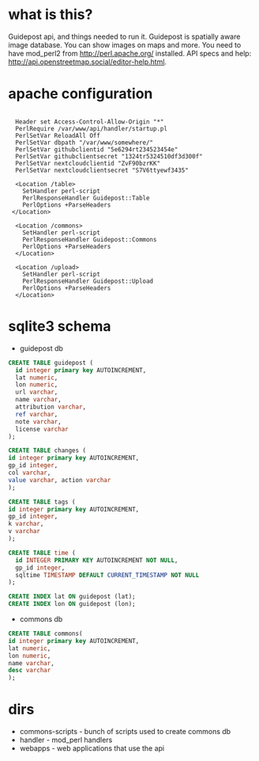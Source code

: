 # what is this?
Guidepost api, and things needed to run it.
Guidepost is spatially aware image database. You can show images on maps and more.
You need to have mod_perl2 from http://perl.apache.org/ installed.
API specs and help: http://api.openstreetmap.social/editor-help.html.

# apache configuration

```

  Header set Access-Control-Allow-Origin "*"
  PerlRequire /var/www/api/handler/startup.pl
  PerlSetVar ReloadAll Off
  PerlSetVar dbpath "/var/www/somewhere/"
  PerlSetVar githubclientid "5e6294rt234523454e"
  PerlSetVar githubclientsecret "1324tr5324510df3d300f"
  PerlSetVar nextcloudclientid "ZvF90bzrKK"
  PerlSetVar nextcloudclientsecret "S7V6ttyewf3435"

  <Location /table>
    SetHandler perl-script
    PerlResponseHandler Guidepost::Table
    PerlOptions +ParseHeaders
 </Location>

  <Location /commons>
    SetHandler perl-script
    PerlResponseHandler Guidepost::Commons
    PerlOptions +ParseHeaders
  </Location>

  <Location /upload>
    SetHandler perl-script
    PerlResponseHandler Guidepost::Upload
    PerlOptions +ParseHeaders
  </Location>

```

# sqlite3 schema

* guidepost db

```sql
CREATE TABLE guidepost (                                       
  id integer primary key AUTOINCREMENT,
  lat numeric,                                                                  
  lon numeric,                                                                  
  url varchar,                                                                  
  name varchar,                                                                 
  attribution varchar, 
  ref varchar, 
  note varchar, 
  license varchar
);

CREATE TABLE changes (
id integer primary key AUTOINCREMENT,
gp_id integer,
col varchar,
value varchar, action varchar
);

CREATE TABLE tags ( 
id integer primary key AUTOINCREMENT, 
gp_id integer, 
k varchar, 
v varchar 
);

CREATE TABLE time (
  id INTEGER PRIMARY KEY AUTOINCREMENT NOT NULL,
  gp_id integer,
  sqltime TIMESTAMP DEFAULT CURRENT_TIMESTAMP NOT NULL
);

CREATE INDEX lat ON guidepost (lat);
CREATE INDEX lon ON guidepost (lon);

```

* commons db

```sql
CREATE TABLE commons(
id integer primary key AUTOINCREMENT,
lat numeric,
lon numeric,
name varchar,
desc varchar
);
```

# dirs
* commons-scripts - bunch of scripts used to create commons db
* handler - mod_perl handlers
* webapps - web applications that use the api


